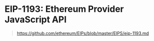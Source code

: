 # EIP-1193: Ethereum Provider JavaScript API

> https://github.com/ethereum/EIPs/blob/master/EIPS/eip-1193.md


